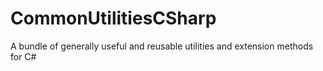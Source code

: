 # CommonUtilitiesCSharp
A bundle of generally useful and reusable utilities and extension methods for C#
